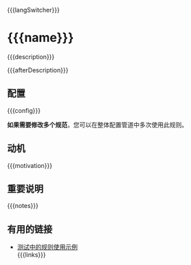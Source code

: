 {{{langSwitcher}}}

# {{{name}}}

{{{description}}}

{{{afterDescription}}}

## 配置

{{{config}}}

**如果需要修改多个规范**，您可以在整体配置管道中多次使用此规则。

## 动机

{{{motivation}}}

## 重要说明

{{{notes}}}

## 有用的链接

- [测试中的规则使用示例](./index.test.ts)  
{{{links}}} 